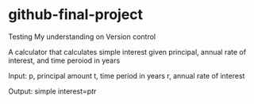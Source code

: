 # github-final-project
Testing My understanding on Version control

A calculator that calculates simple interest given principal, annual rate of interest, and time peroiod in years

Input:
  p, principal amount
  t, time period in years
  r, annual rate of interest

Output:
  simple interest=p*t*r
